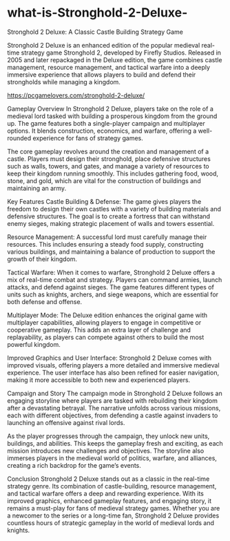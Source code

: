 # what-is-Stronghold-2-Deluxe-

Stronghold 2 Deluxe: A Classic Castle Building Strategy Game

Stronghold 2 Deluxe is an enhanced edition of the popular medieval real-time strategy game Stronghold 2, developed by Firefly Studios. Released in 2005 and later repackaged in the Deluxe edition, the game combines castle management, resource management, and tactical warfare into a deeply immersive experience that allows players to build and defend their strongholds while managing a kingdom.

https://pcgamelovers.com/stronghold-2-deluxe/

Gameplay Overview
In Stronghold 2 Deluxe, players take on the role of a medieval lord tasked with building a prosperous kingdom from the ground up. The game features both a single-player campaign and multiplayer options. It blends construction, economics, and warfare, offering a well-rounded experience for fans of strategy games.

The core gameplay revolves around the creation and management of a castle. Players must design their stronghold, place defensive structures such as walls, towers, and gates, and manage a variety of resources to keep their kingdom running smoothly. This includes gathering food, wood, stone, and gold, which are vital for the construction of buildings and maintaining an army.

Key Features
Castle Building & Defense: The game gives players the freedom to design their own castles with a variety of building materials and defensive structures. The goal is to create a fortress that can withstand enemy sieges, making strategic placement of walls and towers essential.

Resource Management: A successful lord must carefully manage their resources. This includes ensuring a steady food supply, constructing various buildings, and maintaining a balance of production to support the growth of their kingdom.

Tactical Warfare: When it comes to warfare, Stronghold 2 Deluxe offers a mix of real-time combat and strategy. Players can command armies, launch attacks, and defend against sieges. The game features different types of units such as knights, archers, and siege weapons, which are essential for both defense and offense.

Multiplayer Mode: The Deluxe edition enhances the original game with multiplayer capabilities, allowing players to engage in competitive or cooperative gameplay. This adds an extra layer of challenge and replayability, as players can compete against others to build the most powerful kingdom.

Improved Graphics and User Interface: Stronghold 2 Deluxe comes with improved visuals, offering players a more detailed and immersive medieval experience. The user interface has also been refined for easier navigation, making it more accessible to both new and experienced players.

Campaign and Story
The campaign mode in Stronghold 2 Deluxe follows an engaging storyline where players are tasked with rebuilding their kingdom after a devastating betrayal. The narrative unfolds across various missions, each with different objectives, from defending a castle against invaders to launching an offensive against rival lords.

As the player progresses through the campaign, they unlock new units, buildings, and abilities. This keeps the gameplay fresh and exciting, as each mission introduces new challenges and objectives. The storyline also immerses players in the medieval world of politics, warfare, and alliances, creating a rich backdrop for the game’s events.

Conclusion
Stronghold 2 Deluxe stands out as a classic in the real-time strategy genre. Its combination of castle-building, resource management, and tactical warfare offers a deep and rewarding experience. With its improved graphics, enhanced gameplay features, and engaging story, it remains a must-play for fans of medieval strategy games. Whether you are a newcomer to the series or a long-time fan, Stronghold 2 Deluxe provides countless hours of strategic gameplay in the world of medieval lords and knights.
